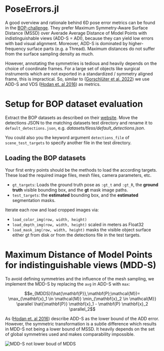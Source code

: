 # PoseErrors.jl
A good overview and rationale behind 6D pose error metrics can be found in the [BOP-challenge](https://bop.felk.cvut.cz/challenges/bop-challenge-2019/#evaluationmethodology).
They prefer Maximum Symmetry-Aware Surface Distance (MSSD) over Averade Average Distance of Model Points with indistinguishable views (ADD-S = ADI), because they can yield low errors with bad visual alignment.
Moreover, ADD-S is dominated by higher-frequency surface parts (e.g. a Thread).
Maximum distances do not suffer from the surface sampling density as much.

However, annotating the symmetries is tedious and heavily depends on the choice of coordinate frames.
For a large set of objects like surgical instruments which are not exported in a standardized / symmetry aligned frame, this is impractical.
So, similar to ([Gorschlüter et al. 2022](https://doi.org/10.3390/jimaging8030053)) we use ADD-S and VDS ([Hodan et. al 2016](https://doi.org/10.1007/978-3-319-49409-8_52)) as metrics.

# Setup for BOP dataset evaluation
Extract the BOP datasets as described on their [website](https://bop.felk.cvut.cz/datasets/).
Move the detections JSON to the matching datasets test directory and rename it to `default_detections.json`, e.g. *datasets/tless/default_detections.json*.

You could also you the keyword argument `detections_file` of `scene_test_targets` to specify another file in the test directory.

## Loading the BOP datasets
Your first entry points should be the methods to load the according targets.
These load the required image files, mesh files, camera parameters, etc.
* `gt_targets`: Loads the ground truth pose as `:gt_t` and `:gt_R`, the **ground truth** visible bounding box, and the **gt** mask image paths.
* `test_targets`: the **estimated** bounding box, and the **estimated** segmentation masks.

Iterate each row and load cropped images via:
* `load_color_img(row, width, height)` 
* `load_depth_img(row, width, height)` scaled in meters as Float32
* `load_mask_img(row, width, height)` masks the visible object surface either gt from disk or from the detections file in the test targets.

# Maximum Distance of Model Points for indistinguishable views (MDD-S)
To avoid defining symmetries and the influence of the mesh sampling, we implement the MDD-S by replacing the ``avg`` in ADD-S with ``max``:
```math
e_{MDDS}(\hat{\mathbf{P}},\mathbf{P};\mathcal{M})= \max_{\mathbf{x}_1 \in \mathcal{M}} \min_{\mathbf{x}_2 \in \mathcal{M}} \parallel \hat{\mathbf{P}} \mathbf{x}_1 - \mathbf{P} \mathbf{x}_2 \parallel_2
```
As ([Hodan et. al 2016](https://doi.org/10.1007/978-3-319-49409-8_52)) describe ADD-S as the lower bound of the ADD error.
However, the symmetric transformation is a subtle difference which results in MDD-S not being a lower bound of MSSD.
It heavily depends on the set of global symmetries used and makes comparability impossible.

![MDD-S not lower boud of MDDS](./assets/mdds_no_bound.jpg)
